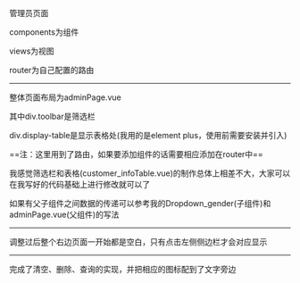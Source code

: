 管理员页面

components为组件

views为视图

router为自己配置的路由

---

整体页面布局为adminPage.vue

其中div.toolbar是筛选栏

div.display-table是显示表格处(我用的是element plus，使用前需要安装并引入)

==注：这里用到了路由，如果要添加组件的话需要相应添加在router中==

我感觉筛选栏和表格(customer_infoTable.vue)的制作总体上相差不大，大家可以在我写好的代码基础上进行修改就可以了

如果有父子组件之间数据的传递可以参考我的Dropdown_gender(子组件)和adminPage.vue(父组件)的写法

----

调整过后整个右边页面一开始都是空白，只有点击左侧侧边栏才会对应显示

----

完成了清空、删除、查询的实现，并把相应的图标配到了文字旁边
